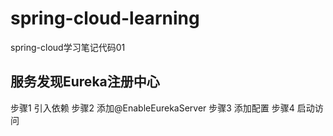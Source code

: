 # spring-cloud-learning

spring-cloud学习笔记代码01

## 服务发现Eureka注册中心

  步骤1 引入依赖
  步骤2 添加@EnableEurekaServer
  步骤3 添加配置
  步骤4 启动访问


